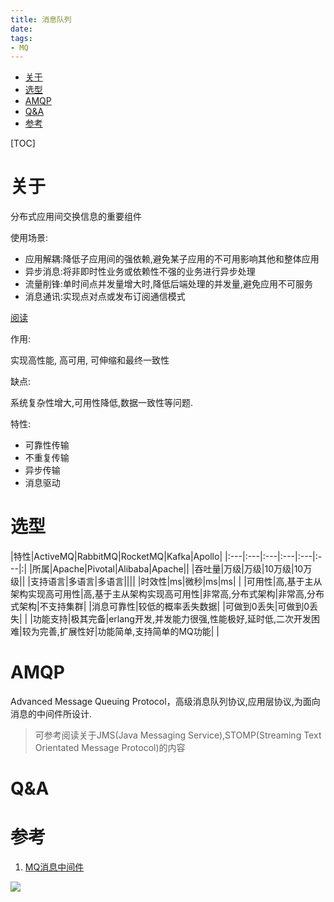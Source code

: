 ```yaml
---
title: 消息队列
date:
tags:
- MQ
---
```

<!-- TOC -->

- [关于](#关于)
- [选型](#选型)
- [AMQP](#amqp)
- [Q&A](#qa)
- [参考](#参考)

<!-- /TOC -->

[TOC]

# 关于

分布式应用间交换信息的重要组件

使用场景:

* 应用解耦:降低子应用间的强依赖,避免某子应用的不可用影响其他和整体应用
* 异步消息:将非即时性业务或依赖性不强的业务进行异步处理
* 流量削锋:单时间点并发量增大时,降低后端处理的并发量,避免应用不可服务
* 消息通讯:实现点对点或发布订阅通信模式

[阅读](http://www.cnblogs.com/stopfalling/p/5375492.html)

作用:

实现高性能, 高可用, 可伸缩和最终一致性

缺点:

系统复杂性增大,可用性降低,数据一致性等问题.

特性:

* 可靠性传输
* 不重复传输
* 异步传输
* 消息驱动

# 选型

|特性|ActiveMQ|RabbitMQ|RocketMQ|Kafka|Apollo|
|:---|:---|:---|:---|:---|:---|:|
|所属|Apache|Pivotal|Alibaba|Apache||
|吞吐量|万级|万级|10万级|10万级||
|支持语言|多语言|多语言||||
|时效性|ms|微秒|ms|ms|    |
|可用性|高,基于主从架构实现高可用性|高,基于主从架构实现高可用性|非常高,分布式架构|非常高,分布式架构|不支持集群|
|消息可靠性|较低的概率丢失数据|    |可做到0丢失|可做到0丢失|    |
|功能支持|极其完备|erlang开发,并发能力很强,性能极好,延时低,二次开发困难|较为完善,扩展性好|功能简单,支持简单的MQ功能|    |



# AMQP

Advanced Message Queuing Protocol，高级消息队列协议,应用层协议,为面向消息的中间件所设计.

> 可参考阅读关于JMS(Java Messaging Service),STOMP(Streaming Text Orientated Message Protocol)的内容

# Q&A




# 参考

1. [MQ消息中间件](https://blog.csdn.net/lunaqi/article/details/78517200)


[![](https://static.segmentfault.com/v-5b1df2a7/global/img/creativecommons-cc.svg)](https://creativecommons.org/licenses/by-nc-nd/4.0/)